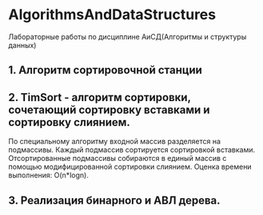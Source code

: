 # AlgorithmsAndDataStructures
 Лабораторные работы по дисциплине АиСД(Алгоритмы и структуры данных)
## 1. Алгоритм сортировочной станции
## 2. TimSort - алгоритм сортировки, сочетающий сортировку вставками и сортировку слиянием.
По специальному алгоритму входной массив разделяется на подмассивы.
Каждый подмассив сортируется сортировкой вставками.
Отсортированные подмассивы собираются в единый массив с помощью модифицированной сортировки слиянием.
Оценка времени выполнения: O(n*logn).
## 3. Реализация бинарного и АВЛ дерева.

